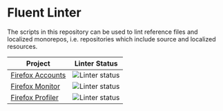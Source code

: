 # Fluent Linter

The scripts in this repository can be used to lint reference files and
localized monorepos, i.e. repositories which include source and localized
resources.

| Project | Linter Status |
|---------|---------------|
|[Firefox Accounts](https://github.com/flodolo/fluent-linter/actions/workflows/fxa.yaml)|![Linter status](https://github.com/flodolo/fluent-linter/workflows/FxA/badge.svg)
|[Firefox Monitor](https://github.com/flodolo/fluent-linter/actions/workflows/monitor.yaml)|![Linter status](https://github.com/flodolo/fluent-linter/workflows/Monitor/badge.svg)
|[Firefox Profiler](https://github.com/flodolo/fluent-linter/actions/workflows/profiler.yaml)|![Linter status](https://github.com/flodolo/fluent-linter/workflows/Profiler/badge.svg)
